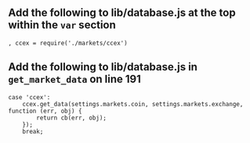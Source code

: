 ## Add the following to lib/database.js at the top within the ``var`` section
```
, ccex = require('./markets/ccex')
```

## Add the following to lib/database.js in ``get_market_data`` on line 191
```
case 'ccex':
	ccex.get_data(settings.markets.coin, settings.markets.exchange, function (err, obj) {
		return cb(err, obj);
	});
	break;
```